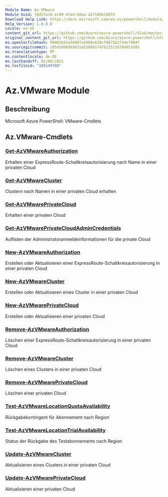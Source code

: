 ```yaml
---
Module Name: Az.VMware
Module Guid: 78d2fac8-ec90-47ad-b8aa-a27106b158f5
Download Help Link: https://docs.microsoft.com/en-us/powershell/module/az.vmware
Help Version: 1.0.0.0
Locale: en-US
content_git_url: https://github.com/Azure/azure-powershell/blob/master/src/VMware/help/Az.VMware.md
original_content_git_url: https://github.com/Azure/azure-powershell/blob/master/src/VMware/help/Az.VMware.md
ms.openlocfilehash: 98081655a5898fa39b8c628cf8875b2f3de7984f
ms.sourcegitcommit: c05d3d669b5631e526841f47b22513d78495350b
ms.translationtype: MT
ms.contentlocale: de-DE
ms.lasthandoff: 02/09/2021
ms.locfileid: "100149780"
---
```

# Az.VMware Module
## Beschreibung
Microsoft Azure PowerShell: VMware-Cmdlets

## Az.VMware-Cmdlets
### [Get-AzVMwareAuthorization](Get-AzVMwareAuthorization.md)
Erhalten einer ExpressRoute-Schaltkreisautorisierung nach Name in einer privaten Cloud

### [Get-AzVMwareCluster](Get-AzVMwareCluster.md)
Clustern nach Namen in einer privaten Cloud erhalten

### [Get-AzVMwarePrivateCloud](Get-AzVMwarePrivateCloud.md)
Erhalten einer privaten Cloud

### [Get-AzVMwarePrivateCloudAdminCredentials](Get-AzVMwarePrivateCloudAdminCredentials.md)
Auflisten der Administratoranmeldeinformationen für die private Cloud

### [New-AzVMwareAuthorization](New-AzVMwareAuthorization.md)
Erstellen oder Aktualisieren einer ExpressRoute-Schaltkreisautorisierung in einer privaten Cloud

### [New-AzVMwareCluster](New-AzVMwareCluster.md)
Erstellen oder Aktualisieren eines Cluster in einer privaten Cloud

### [New-AzVMwarePrivateCloud](New-AzVMwarePrivateCloud.md)
Erstellen oder Aktualisieren einer privaten Cloud

### [Remove-AzVMwareAuthorization](Remove-AzVMwareAuthorization.md)
Löschen einer ExpressRoute-Schaltkreisautorisierung in einer privaten Cloud

### [Remove-AzVMwareCluster](Remove-AzVMwareCluster.md)
Löschen eines Clusters in einer privaten Cloud

### [Remove-AzVMwarePrivateCloud](Remove-AzVMwarePrivateCloud.md)
Löschen einer privaten Cloud

### [Test-AzVMwareLocationQuotaAvailability](Test-AzVMwareLocationQuotaAvailability.md)
Rückgabekontingent für Abonnement nach Region

### [Test-AzVMwareLocationTrialAvailability](Test-AzVMwareLocationTrialAvailability.md)
Status der Rückgabe des Testabonnements nach Region

### [Update-AzVMwareCluster](Update-AzVMwareCluster.md)
Aktualisieren eines Clusters in einer privaten Cloud

### [Update-AzVMwarePrivateCloud](Update-AzVMwarePrivateCloud.md)
Aktualisieren einer privaten Cloud

